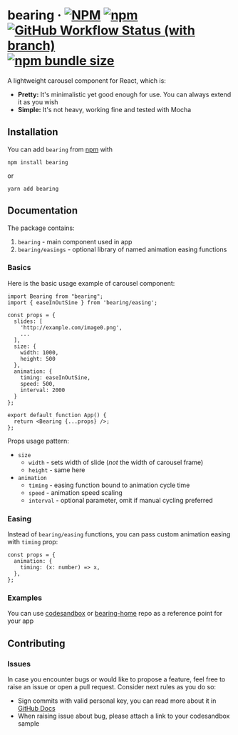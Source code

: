 # bearing &middot; [![NPM](https://img.shields.io/npm/l/bearing)](https://github.com/andrewbrodko/bearing/blob/main/LICENSE) [![npm](https://img.shields.io/npm/v/bearing)](https://www.npmjs.com/package/bearing) [![GitHub Workflow Status (with branch)](https://img.shields.io/github/actions/workflow/status/rosingrind/bearing/main.yml?branch=main)](https://github.com/rosingrind/bearing/actions/workflows/main.yml?query=branch:main) [![npm bundle size](https://img.shields.io/bundlephobia/min/bearing)](https://www.npmjs.com/package/bearing)

A lightweight carousel component for React, which is:

- **Pretty:** It's minimalistic yet good enough for use. You can always extend it as you wish
- **Simple:** It's not heavy, working fine and tested with Mocha

## Installation

You can add `bearing` from [npm](https://www.npmjs.com/package/bearing) with

```npm
npm install bearing
```

or

```yarn
yarn add bearing
```

## Documentation

The package contains:

1. `bearing` - main component used in app
2. `bearing/easings` - optional library of named animation easing functions

### Basics

Here is the basic usage example of carousel component:

```tsx
import Bearing from "bearing";
import { easeInOutSine } from 'bearing/easing';

const props = {
  slides: [
    'http://example.com/image0.png',
    ...
  ],
  size: {
    width: 1000,
    height: 500
  },
  animation: {
    timing: easeInOutSine,
    speed: 500,
    interval: 2000
  }
};

export default function App() {
  return <Bearing {...props} />;
};
```

Props usage pattern:

- `size`
  - `width` - sets width of slide (_not_ the width of carousel frame)
  - `height` - same here
- `animation`
  - `timing` - easing function bound to animation cycle time
  - `speed` - animation speed scaling
  - `interval` - optional parameter, omit if manual cycling preferred

### Easing

Instead of `bearing/easing` functions, you can pass custom animation easing with `timing` prop:

```tsx
const props = {
  animation: {
    timing: (x: number) => x,
  },
};
```

### Examples

You can use [codesandbox](https://codesandbox.io/s/cool-sea-zmbhw7?file=/src/App.tsx:0-1893) or
[bearing-home](https://github.com/rosingrind/bearing-home) repo as a reference point for your app

## Contributing

### Issues

In case you encounter bugs or would like to propose a feature, feel free to raise an issue or open a pull request. Consider next rules as you do so:

- Sign commits with valid personal key, you can read more about it in [GitHub Docs](https://docs.github.com/en/authentication/managing-commit-signature-verification/signing-commits)
- When raising issue about bug, please attach a link to your codesandbox sample
